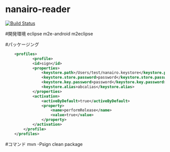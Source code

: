 nanairo-reader
==============
[![Build Status](https://travis-ci.org/va034600/nanairo-reader.png?branch=master)](https://travis-ci.org/va034600/nanairo-reader)

#開発環境
	eclipse
		m2e-android
		m2eclipse

#パッケージング

```.m2/settings.xml に以下を追加
	<profiles>
			<profile>
			<id>sign</id>
			<properties>
				<keystore.path>/Users/test/nanairo.keystore</keystore.path>
				<keystore.store.password>password</keystore.store.password>
				<keystore.key.password>password</keystore.key.password>
				<keystore.alias>abcalias</keystore.alias>
			</properties>
			<activation>
				<activeByDefault>true</activeByDefault>
				<property>
					<name>performRelease</name>
					<value>true</value>
				</property>
			</activation>
		</profile>
	</profiles>
```

#コマンド
 mvn -Psign clean package



